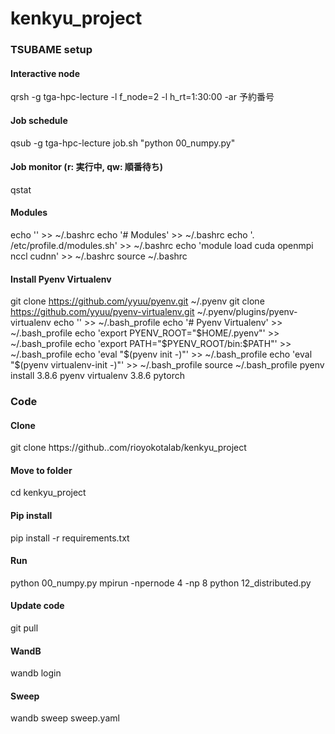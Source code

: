 # kenkyu_project
### TSUBAME setup
#### Interactive node
qrsh -g tga-hpc-lecture -l f_node=2 -l h_rt=1:30:00 -ar 予約番号
#### Job schedule
qsub -g tga-hpc-lecture job.sh "python 00_numpy.py"
#### Job monitor (r: 実行中, qw: 順番待ち)
qstat

#### Modules
echo '' >> ~/.bashrc
echo '# Modules' >> ~/.bashrc
echo '. /etc/profile.d/modules.sh' >> ~/.bashrc
echo 'module load cuda openmpi nccl cudnn' >> ~/.bashrc
source ~/.bashrc

#### Install Pyenv Virtualenv
git clone https://github.com/yyuu/pyenv.git ~/.pyenv
git clone https://github.com/yyuu/pyenv-virtualenv.git ~/.pyenv/plugins/pyenv-virtualenv
echo '' >> ~/.bash_profile
echo '# Pyenv Virtualenv' >> ~/.bash_profile
echo 'export PYENV_ROOT="$HOME/.pyenv"' >> ~/.bash_profile
echo 'export PATH="$PYENV_ROOT/bin:$PATH"' >> ~/.bash_profile
echo 'eval "$(pyenv init -)"' >> ~/.bash_profile
echo 'eval "$(pyenv virtualenv-init -)"' >> ~/.bash_profile
source ~/.bash_profile
pyenv install 3.8.6
pyenv virtualenv 3.8.6 pytorch

### Code
#### Clone
git clone https://github..com/rioyokotalab/kenkyu_project
#### Move to folder
cd kenkyu_project
#### Pip install
pip install -r requirements.txt
#### Run
python 00_numpy.py
mpirun -npernode 4 -np 8 python 12_distributed.py
#### Update code
git pull
#### WandB
wandb login
#### Sweep
wandb sweep sweep.yaml
